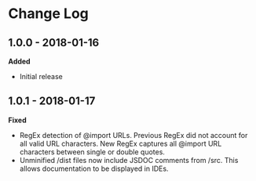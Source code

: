 # Change Log

## 1.0.0 - 2018-01-16

**Added**

- Initial release

## 1.0.1 - 2018-01-17

**Fixed**

- RegEx detection of @import URLs. Previous RegEx did not account for all valid
  URL characters. New RegEx captures all @import URL characters between single
  or double quotes.
- Unminified /dist files now include JSDOC comments from /src. This allows
  documentation to be displayed in IDEs.
